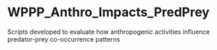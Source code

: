 # WPPP_Anthro_Impacts_PredPrey
Scripts developed to evaluate how anthropogenic activities influence predator-prey co-occurrence patterns

